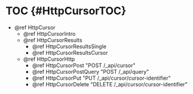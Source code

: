 TOC {#HttpCursorTOC}
====================

- @ref HttpCursor
  - @ref HttpCursorIntro
  - @ref HttpCursorResults
    - @ref HttpCursorResultsSingle
    - @ref HttpCursorResultsCursor
  - @ref HttpCursorHttp
    - @ref HttpCursorPost "POST /_api/cursor"
    - @ref HttpCursorPostQuery "POST /_api/query"
    - @ref HttpCursorPut "PUT /_api/cursor/cursor-identifier"
    - @ref HttpCursorDelete "DELETE /_api/cursor/cursor-identifier"
